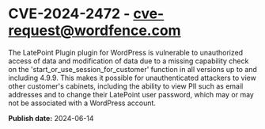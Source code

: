 # CVE-2024-2472 - cve-request@wordfence.com

The LatePoint Plugin plugin for WordPress is vulnerable to unauthorized access of data and modification of data due to a missing capability check on the 'start_or_use_session_for_customer' function in all versions up to and including 4.9.9. This makes it possible for unauthenticated attackers to view other customer's cabinets, including the ability to view PII such as email addresses and to change their LatePoint user password, which may or may not be associated with a WordPress account.

**Publish date:** 2024-06-14
